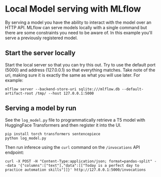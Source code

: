 # Local Model serving with MLflow

By serving a model you have the ability to interact with the model over an HTTP API. MLflow can serve models locally with a single command but there are some constraints you need to be aware of. In this example you'll serve a previously registered model.

## Start the server locally

Start the local server so that you can try this out. Try to use the default port (5000) and address (127.0.0.1) so that everything matches. Take note of the uri, making sure it is exactly the same as what you will use later. For example:

```
mlflow server --backend-store-uri sqlite:///mlflow.db --default-artifact-root /tmp/ --host 127.0.0.1:5000
```


## Serving a model by run

See the `log_model.py` file to programmatically retrieve a T5 model with HuggingFace Transformers and then register it into the UI. 

```
pip install torch transformers sentencepiece
python log_model.py
```

Then run inferece using the `curl` command on the `/invocations` API endpoint:

```
curl -X POST -H "Content-Type:application/json; format=pandas-split" --data '{"columns":["text"],"data":[["Today is a perfect day to practice automation skills"]]}' http://127.0.0.1:5000/invocations
```
